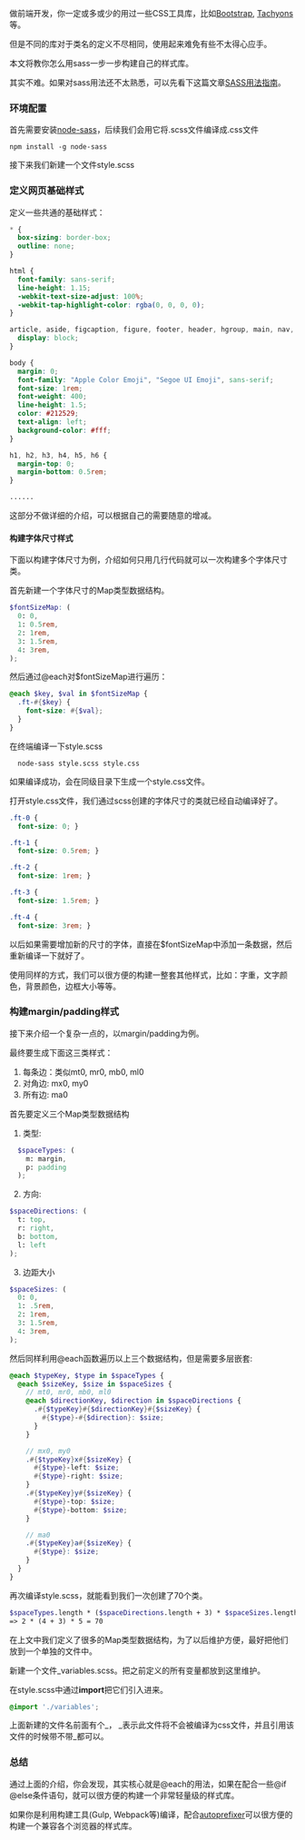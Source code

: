 做前端开发，你一定或多或少的用过一些CSS工具库，比如[Bootstrap](https://getbootstrap.com/), [Tachyons](https://tachyons.io/)等。

但是不同的库对于类名的定义不尽相同，使用起来难免有些不太得心应手。

本文将教你怎么用sass一步一步构建自己的样式库。

其实不难。如果对sass用法还不太熟悉，可以先看下这篇文章[SASS用法指南](https://www.ruanyifeng.com/blog/2012/06/sass.html)。

### 环境配置
首先需要安装[node-sass](https://www.npmjs.com/package/node-sass)，后续我们会用它将.scss文件编译成.css文件
```
npm install -g node-sass
```
接下来我们新建一个文件style.scss

### 定义网页基础样式
定义一些共通的基础样式：
```scss
* {
  box-sizing: border-box;
  outline: none;
}

html {
  font-family: sans-serif;
  line-height: 1.15;
  -webkit-text-size-adjust: 100%;
  -webkit-tap-highlight-color: rgba(0, 0, 0, 0);
}

article, aside, figcaption, figure, footer, header, hgroup, main, nav, section {
  display: block;
}

body {
  margin: 0;
  font-family: "Apple Color Emoji", "Segoe UI Emoji", sans-serif;
  font-size: 1rem;
  font-weight: 400;
  line-height: 1.5;
  color: #212529;
  text-align: left;
  background-color: #fff;
}

h1, h2, h3, h4, h5, h6 {
  margin-top: 0;
  margin-bottom: 0.5rem;
}

......
```

这部分不做详细的介绍，可以根据自己的需要随意的增减。

#### 构建字体尺寸样式
下面以构建字体尺寸为例，介绍如何只用几行代码就可以一次构建多个字体尺寸类。

首先新建一个字体尺寸的Map类型数据结构。
```scss
$fontSizeMap: (
  0: 0,
  1: 0.5rem,
  2: 1rem,
  3: 1.5rem,
  4: 3rem,
);
```
然后通过@each对$fontSizeMap进行遍历：
```scss
@each $key, $val in $fontSizeMap {
  .ft-#{$key} {
    font-size: #{$val};
  }
}
```

在终端编译一下style.scss
```
  node-sass style.scss style.css
```
如果编译成功，会在同级目录下生成一个style.css文件。

打开style.css文件，我们通过scss创建的字体尺寸的类就已经自动编译好了。
```css
.ft-0 {
  font-size: 0; }

.ft-1 {
  font-size: 0.5rem; }

.ft-2 {
  font-size: 1rem; }

.ft-3 {
  font-size: 1.5rem; }

.ft-4 {
  font-size: 3rem; }
```

以后如果需要增加新的尺寸的字体，直接在$fontSizeMap中添加一条数据，然后重新编译一下就好了。

使用同样的方式，我们可以很方便的构建一整套其他样式，比如：字重，文字颜色，背景颜色，边框大小等等。

### 构建margin/padding样式
接下来介绍一个复杂一点的，以margin/padding为例。

最终要生成下面这三类样式：
  1. 每条边：类似mt0, mr0, mb0, ml0
  2. 对角边: mx0, my0
  3. 所有边: ma0

首先要定义三个Map类型数据结构

1. 类型:
```scss
  $spaceTypes: (
    m: margin,
    p: padding
  );
```

2. 方向:
```scss
$spaceDirections: (
  t: top,
  r: right,
  b: bottom,
  l: left
);
```

3. 边距大小
```scss
$spaceSizes: (
  0: 0,
  1: .5rem,
  2: 1rem,
  3: 1.5rem,
  4: 3rem,
);
```

然后同样利用@each函数遍历以上三个数据结构，但是需要多层嵌套:
```scss
@each $typeKey, $type in $spaceTypes {
  @each $sizeKey, $size in $spaceSizes {
    // mt0, mr0, mb0, ml0
    @each $directionKey, $direction in $spaceDirections {
      .#{$typeKey}#{$directionKey}#{$sizeKey} {
        #{$type}-#{$direction}: $size;
      }
    }

    // mx0, my0
    .#{$typeKey}x#{$sizeKey} {
      #{$type}-left: $size;
      #{$type}-right: $size;
    }
    .#{$typeKey}y#{$sizeKey} {
      #{$type}-top: $size;
      #{$type}-bottom: $size;
    }

    // ma0
    .#{$typeKey}a#{$sizeKey} {
      #{$type}: $size;
    }
  }
}
```

再次编译style.scss，就能看到我们一次创建了70个类。
```scss
$spaceTypes.length * ($spaceDirections.length + 3) * $spaceSizes.length
=> 2 * (4 + 3) * 5 = 70
```

在上文中我们定义了很多的Map类型数据结构，为了以后维护方便，最好把他们放到一个单独的文件中。

新建一个文件_variables.scss。把之前定义的所有变量都放到这里维护。

在style.scss中通过**import**把它们引入进来。
```scss
@import './variables';
```

上面新建的文件名前面有个_， \_表示此文件将不会被编译为css文件，并且引用该文件的时候带不带_都可以。

### 总结
通过上面的介绍，你会发现，其实核心就是@each的用法，如果在配合一些@if @else条件语句，就可以很方便的构建一个非常轻量级的样式库。

如果你是利用构建工具(Gulp, Webpack等)编译，配合[autoprefixer](https://www.npmjs.com/package/autoprefixer)可以很方便的构建一个兼容各个浏览器的样式库。
